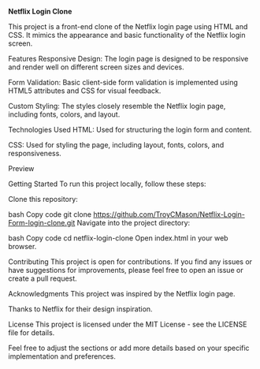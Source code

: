 **Netflix Login Clone**

This project is a front-end clone of the Netflix login page using HTML and CSS. It mimics the appearance and basic functionality of the Netflix login screen.

Features
Responsive Design: The login page is designed to be responsive and render well on different screen sizes and devices.

Form Validation: Basic client-side form validation is implemented using HTML5 attributes and CSS for visual feedback.

Custom Styling: The styles closely resemble the Netflix login page, including fonts, colors, and layout.

Technologies Used
HTML: Used for structuring the login form and content.

CSS: Used for styling the page, including layout, fonts, colors, and responsiveness.

Preview

Getting Started
To run this project locally, follow these steps:

Clone this repository:

bash
Copy code
git clone https://github.com/TroyCMason/Netflix-Login-Form-login-clone.git
Navigate into the project directory:

bash
Copy code
cd netflix-login-clone
Open index.html in your web browser.

Contributing
This project is open for contributions. If you find any issues or have suggestions for improvements, please feel free to open an issue or create a pull request.

Acknowledgments
This project was inspired by the Netflix login page.

Thanks to Netflix for their design inspiration.

License
This project is licensed under the MIT License - see the LICENSE file for details.

Feel free to adjust the sections or add more details based on your specific implementation and preferences.

